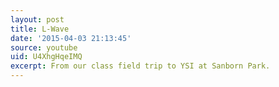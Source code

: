 ```yaml
---
layout: post
title: L-Wave
date: '2015-04-03 21:13:45'
source: youtube
uid: U4XhgHqeIMQ
excerpt: From our class field trip to YSI at Sanborn Park.
---
```

